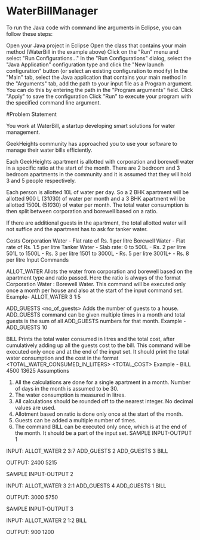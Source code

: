 # WaterBillManager

To run the Java code with command line arguments in Eclipse, you can follow these steps:

Open your Java project in Eclipse
Open the class that contains your main method (WaterBill in the example above)
Click on the "Run" menu and select "Run Configurations..."
In the "Run Configurations" dialog, select the "Java Application" configuration type and click the "New launch configuration" button (or select an existing configuration to modify)
In the "Main" tab, select the Java application that contains your main method
In the "Arguments" tab, add the path to your input file as a Program argument. You can do this by entering the path in the "Program arguments" field.
Click "Apply" to save the configuration
Click "Run" to execute your program with the specified command line argument.


#Problem Statement

You work at WaterBill, a startup developing smart solutions for water management.

GeekHeights community has approached you to use your software to manage their water bills efficiently.

Each GeekHeights apartment is allotted with corporation and borewell water in a specific ratio at the start of the month. There are 2 bedroom and 3 bedroom apartments in the community and it is assumed that they will hold 3 and 5 people respectively.

Each person is allotted 10L of water per day. So a 2 BHK apartment will be allotted 900 L (3*10*30) of water per month and a 3 BHK apartment will be allotted 1500L (5*10*30) of water per month. The total water consumption is then split between corporation and borewell based on a ratio.

If there are additional guests in the apartment, the total allotted water will not suffice and the apartment has to ask for tanker water.

Costs
Corporation Water - Flat rate of Rs. 1 per litre
Borewell Water - Flat rate of Rs. 1.5 per litre
Tanker Water - Slab rate:
0 to 500L - Rs. 2 per litre
501L to 1500L - Rs. 3 per litre
1501 to 3000L - Rs. 5 per litre
3001L+ - Rs. 8 per litre
Input Commands

ALLOT_WATER <apartment-type> <ratio>
Allots the water from corporation and borewell based on the apartment type and ratio passed. Here the ratio is always of the format Corporation Water : Borewell Water. This command will be executed only once a month per house and also at the start of the input command set.
Example- ALLOT_WATER 3 1:5

ADD_GUESTS <no_of_guests>
Adds the number of guests to a house. ADD_GUESTS command can be given multiple times in a month and total guests is the sum of all ADD_GUESTS numbers for that month.
Example - ADD_GUESTS 10

BILL
Prints the total water consumed in litres and the total cost, after cumulatively adding up all the guests cost to the bill. This command will be executed only once and at the end of the input set. It should print the total water consumption and the cost in the format
<TOTAL_WATER_CONSUMED_IN_LITERS> <TOTAL_COST>
Example - BILL
4500 13625
Assumptions
1. All the calculations are done for a single apartment in a month. Number of days in the month is assumed to be 30.
2. The water consumption is measured in litres.
3. All calculations should be rounded off to the nearest integer. No decimal values are used.
4. Allotment based on ratio is done only once at the start of the month.
5. Guests can be added a multiple number of times.
6. The command BILL can be executed only once, which is at the end of the month. It should be a part of the input set.
SAMPLE INPUT-OUTPUT 1

INPUT:
ALLOT_WATER 2 3:7
ADD_GUESTS 2
ADD_GUESTS 3
BILL

OUTPUT:
2400 5215

SAMPLE INPUT-OUTPUT 2

INPUT:
ALLOT_WATER 3 2:1
ADD_GUESTS 4
ADD_GUESTS 1
BILL

OUTPUT:
3000 5750

SAMPLE INPUT-OUTPUT 3

INPUT:
ALLOT_WATER 2 1:2
BILL

OUTPUT:
900 1200
